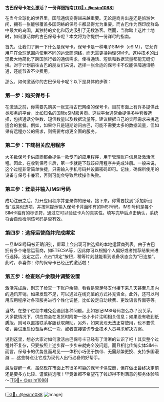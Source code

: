 **古巴保号卡怎么激活？一份详细指南[[TG💪+ @esim1088](https://t.me/s/esim1088)]**

在当今全球化的世界里，国际通信变得越来越重要。无论是商务出差还是旅游休闲，拥有一张能够覆盖多国网络的保号卡都显得尤为重要。而古巴作为西印度群岛中最大的岛国，其独特的文化和历史吸引了无数游客。然而，当你踏上这片土地时，如何激活你的古巴保号卡呢？本文将为你提供一份详尽的指南。

首先，让我们了解一下什么是保号卡。保号卡是一种电子SIM卡（eSIM），它允许用户在全球范围内使用不同的运营商网络，而无需更换物理SIM卡。这种技术的出现极大地简化了跨国旅行者的通信需求，使得通话、短信和数据流量都能无缝切换。对于计划前往古巴的朋友们来说，选择一张合适的保号卡不仅能保障通讯畅通，还能节省不少费用。

那么，如何激活你的古巴保号卡呢？以下是具体的步骤：

### 第一步：购买保号卡

在激活之前，你需要先购买一张支持古巴网络的保号卡。目前市面上有许多提供此类服务的平台，比如知名的国际eSIM服务商。这些平台通常会提供多种套餐选择，包括通话分钟数、短信数量以及数据流量等。建议根据自己的实际需求来挑选适合的套餐。例如，如果你只是短期访问古巴，可能不需要太多的数据流量，但如果有远程办公的需求，则需要考虑更全面的服务。

### 第二步：下载相关应用程序

大多数保号卡供应商都会提供一款专门的应用程序，用于管理账户信息及激活流程。因此，在收到保号卡后，第一步就是下载该应用程序并完成注册。一般来说，这个过程非常简单快捷，只需输入手机号码并设置密码即可。记住，确保所使用的设备与保号卡兼容，否则可能会导致后续操作失败。

### 第三步：登录并输入IMSI号码

成功注册之后，打开应用程序并登录你的账号。接下来，你需要找到“添加新设备”或类似选项，并按照提示输入保号卡背面印有的IMSI号码。IMSI号码是每个SIM卡独有的标识符，通过它可以验证卡片的真实性。填写完毕后点击确认，系统将会自动检测该号码是否有效。

### 第四步：选择运营商并完成绑定

一旦IMSI号码被正确识别，屏幕上会出现可供选择的本地运营商列表。由于古巴拥有多个电信运营商，如ETECSA等，因此你可以根据个人偏好或者推荐结果来进行选择。选定之后，点击“绑定”按钮，稍等片刻就能看到设备状态变为“已连接”。此时，恭喜你！你的保号卡已经正式激活啦！

### 第五步：检查账户余额并调整设置

激活完成后，别忘了检查一下账户余额，看看是否足够支付接下来几天甚至几周内的通讯开销。如果发现不足，可以通过在线充值的方式补充资金。此外，还可以利用应用程序对各项服务进行个性化调整，比如设定自动续费、更改语言界面等等。

当然，在整个过程中难免会遇到各种问题。比如忘记IMSI号码怎么办？没关系，大多数情况下，供应商会在发货时附带一张小卡片注明相关信息；如果没有收到纸质版，则可以直接联系客服获取帮助。另外，如果发现无法正常使用，也不要慌张，尝试重启设备后再试一次，或者直接咨询专业技术人员寻求解决方案。

说到这里，想必大家对如何激活古巴保号卡已经有了清晰的认识了吧！其实整个过程并不复杂，只要按照上述步骤一步步来就完全没问题。而且相比传统实体SIM卡而言，保号卡的优势显而易见——体积小巧便于携带、无需频繁更换、支持多国漫游……这些特点让它成为现代人出行必备的好帮手。

最后提醒一点，虽然现在市面上有很多可靠的保号卡供应商，但在做出最终决定前还是要多方比较、谨慎挑选哦！毕竟谁都不希望花了钱却得不到满意的服务体验嘛～[[TG💪+ @esim1088](https://t.me/s/esim1088)]

---

[[TG💪+ @esim1088](https://t.me/s/esim1088) ![Image](https://i.postimg.cc/4NQfJmqS/Snipaste-2025-05-13-00-14-12.png)]